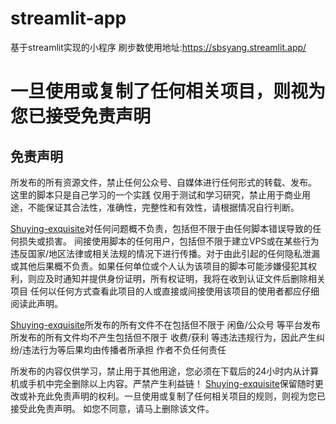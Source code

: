 # streamlit-app
基于streamlit实现的小程序
刷步数使用地址:https://sbsyang.streamlit.app/

# 一旦使用或复制了任何相关项目，则视为您已接受免责声明

## 免责声明
所发布的所有资源文件，禁止任何公众号、自媒体进行任何形式的转载、发布。 这里的脚本只是自己学习的一个实践 仅用于测试和学习研究，禁止用于商业用途，不能保证其合法性，准确性，完整性和有效性，请根据情况自行判断。

[Shuying-exquisite](https://github.com/Shuying-exquisite)对任何问题概不负责，包括但不限于由任何脚本错误导致的任何损失或损害。 间接使用脚本的任何用户，包括但不限于建立VPS或在某些行为违反国家/地区法律或相关法规的情况下进行传播。对于由此引起的任何隐私泄漏或其他后果概不负责。如果任何单位或个人认为该项目的脚本可能涉嫌侵犯其权利，则应及时通知并提供身份证明，所有权证明，我将在收到认证文件后删除相关项目
  任何以任何方式查看此项目的人或直接或间接使用该项目的使用者都应仔细阅读此声明。

[Shuying-exquisite](https://github.com/Shuying-exquisite)所发布的所有文件不在包括但不限于 闲鱼/公众号 等平台发布 所发布的所有文件均不产生包括但不限于 收费/获利 等违法违规行为，因此产生纠纷/违法行为等后果均由传播者所承担 作者不负任何责任

所发布的内容仅供学习，禁止用于其他用途，您必须在下载后的24小时内从计算机或手机中完全删除以上内容。严禁产生利益链！
[Shuying-exquisite](https://github.com/Shuying-exquisite)保留随时更改或补充此免责声明的权利。一旦使用或复制了任何相关项目的规则，则视为您已接受此免责声明。 如您不同意，请马上删除该文件。
